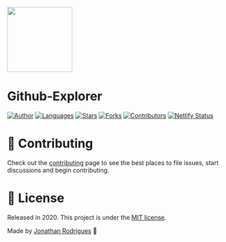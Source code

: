 <p align="left">
   <img src=".github/logo.png" width="150"/>
</p>

# Github-Explorer


[![Author](https://img.shields.io/badge/author-jonathancsr-gren?style=flat-square)](https://github.com/jonathancsr)
[![Languages](https://img.shields.io/github/languages/count/jonathancsr/github-repositories-explorer?color=%gren&style=flat-square)](#)
[![Stars](https://img.shields.io/github/stars/jonathancsr/github-repositories-explorer?color=%gren&style=flat-square)](https://github.com/jonathancsr/github-repositories-explorer/stargazers)
[![Forks](https://img.shields.io/github/forks/jonathancsr/github-repositories-explorer?color=%gren&style=flat-square)](https://github.com/jonathancsr/github-repositories-explorer/network/members)
[![Contributors](https://img.shields.io/github/contributors/jonathancsr/github-repositories-explorer?color=%gren&style=flat-square)](https://github.com/jonathancsr/github-repositories-explorer/graphs/contributors)
[![Netlify Status](https://api.netlify.com/api/v1/badges/6248def7-7542-48bd-8fe8-79bf3098c45a/deploy-status)](https://app.netlify.com/sites/github-explorer-js/deploys)

# :tada: Contributing

Check out the [contributing](https://github.com/jonathancsr/github-repositories/blob/master/CONTRIBUTING.md) page to see the best places to file issues, start discussions and begin contributing.

# :closed_book: License

Released in 2020.
This project is under the [MIT license](https://github.com/jonathancsr/github-repositories/master/LICENSE).

Made by [Jonathan Rodrigues](https://github.com/jonathancsr) 🚀
